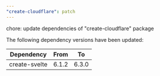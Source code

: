 ```yaml
---
"create-cloudflare": patch
---
```


chore: update dependencies of "create-cloudflare" package

The following dependency versions have been updated:

| Dependency    | From  | To    |
| ------------- | ----- | ----- |
| create-svelte | 6.1.2 | 6.3.0 |
